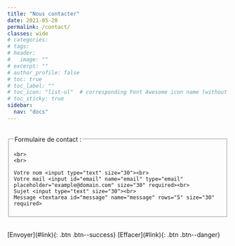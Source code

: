 ```yaml
---
title: "Nous contacter"
date: 2021-05-20
permalink: /contact/
classes: wide
# categories: 
# tags: 
# header:
#   image: ""
# excerpt: ""
# author_profile: false
# toc: true
# toc_label: ""
# toc_icon: "list-ul"  # corresponding Font Awesome icon name (without fa prefix)
# toc_sticky: true
sidebar:
  nav: "docs"
---
```

<br>

<form>
  <fieldset>
	<legend>Formulaire de contact :</legend>
	
	<br>
	<br>
	
	Votre nom <input type="text" size="30"><br>
	Votre mail <input id="email" name="email" type="email" placeholder="example@domain.com" size="30" required><br>
	Sujet <input type="text" size="30"><br>
	Message <textarea id="message" name="message" rows="5" size="30" required>
  </fieldset>

</form>
<br>
[Envoyer](#link){: .btn .btn--success}
[Effacer](#link){: .btn .btn--danger}




